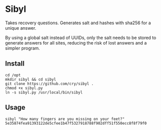 # Sibyl

Takes recovery questions. Generates salt and hashes with sha256 for a unique answer.

By using a global salt instead of UUIDs, only the salt needs to be stored to generate answers for all sites, reducing the risk of lost answers and a simpler program.

## Install

    cd /opt
    mkdir sibyl && cd sibyl
    git clone https://github.com/cry/sibyl .
    chmod +x sibyl.py
    ln -s sibyl.py /usr/local/bin/sibyl

## Usage

    sibyl "How many fingers are you missing on your feet?"
    5e35874fea91393122de5cfee1b47f5327918788f902dff51f550ecc8f8f79f0